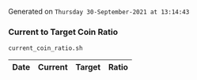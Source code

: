 Generated on `Thursday 30-September-2021 at 13:14:43`

### Current to Target Coin Ratio
`current_coin_ratio.sh`

Date|Current|Target|Ratio
---|---|---|---
